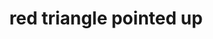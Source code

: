 ---
layout: symbols
title: red triangle pointed up
emoji: red_triangle_pointed_up
permalink: 🔺.html
---